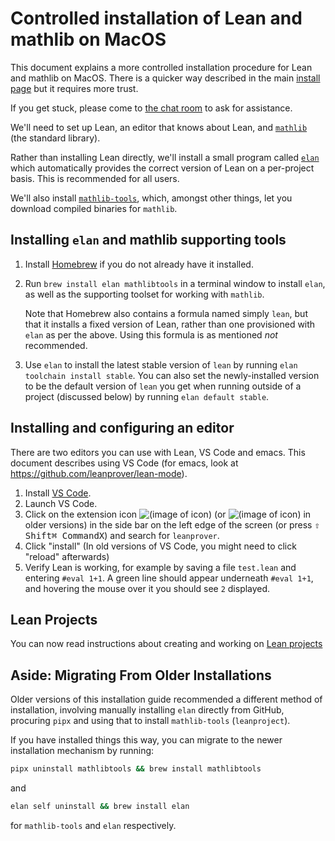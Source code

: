 # Controlled installation of Lean and mathlib on MacOS

This document explains a more controlled installation procedure for Lean and
mathlib on MacOS. There is a quicker way described in the main
[install page](macos.html) but it requires more trust.

If you get stuck, please come to [the chat room](https://leanprover.zulipchat.com/) to ask for
assistance.

We'll need to set up Lean, an editor that knows about Lean, and [`mathlib`](https://github.com/leanprover-community/mathlib/) (the standard library).

Rather than installing Lean directly, we'll install a small program called [`elan`](https://github.com/leanprover/elan) which
automatically provides the correct version of Lean on a per-project basis. This is recommended for
all users.

We'll also install [`mathlib-tools`](https://github.com/leanprover-community/mathlib-tools),
which, amongst other things, let you download compiled binaries for `mathlib`.

Installing `elan` and mathlib supporting tools
---

1.  Install [Homebrew](https://brew.sh/) if you do not already have it installed.

2.  Run `brew install elan mathlibtools` in a terminal window to
    install `elan`, as well as the supporting toolset for working with
    `mathlib`.

    Note that Homebrew also contains a formula named simply `lean`, but
    that it installs a fixed version of Lean, rather than one provisioned
    with `elan` as per the above.  Using this formula is as mentioned *not*
    recommended.

3.  Use `elan` to install the latest stable version of `lean` by running
    `elan toolchain install stable`. You can also set the newly-installed
    version to be the default version of `lean` you get when running outside of
    a project (discussed below) by running `elan default stable`.

Installing and configuring an editor
---

There are two editors you can use with Lean, VS Code and emacs.
This document describes using VS Code (for emacs, look at https://github.com/leanprover/lean-mode).

1. Install [VS Code](https://code.visualstudio.com/).
2. Launch VS Code.
3. Click on the extension icon ![(image of icon)](img/new-extensions-icon.png)
   (or ![(image of icon)](img/extensions-icon.png) in older versions) in the side bar on the left edge of
   the screen (or press <kbd>⇧ Shift</kbd><kbd>⌘ Command</kbd><kbd>X</kbd>) and search for `leanprover`.
4. Click "install" (In old versions of VS Code, you might need to click "reload" afterwards)
5. Verify Lean is working, for example by saving a file `test.lean` and entering `#eval 1+1`.
   A green line should appear underneath `#eval 1+1`, and hovering the mouse over it you should see `2`
   displayed.

## Lean Projects

You can now read instructions about creating and working on [Lean projects](project.html)

Aside: Migrating From Older Installations
---

Older versions of this installation guide recommended a different method
of installation, involving manually installing `elan` directly from
GitHub, procuring `pipx` and using that to install `mathlib-tools`
(`leanproject`).

If you have installed things this way, you can migrate to the newer
installation mechanism by running:

  ```sh
  pipx uninstall mathlibtools && brew install mathlibtools
  ```

and

  ```sh
  elan self uninstall && brew install elan
  ```

for `mathlib-tools` and `elan` respectively.
